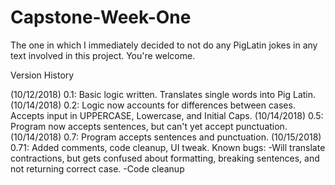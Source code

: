 # Capstone-Week-One
The one in which I immediately decided to not do any PigLatin jokes in any text involved in this project. You're welcome.

Version History

(10/12/2018) 0.1: Basic logic written. Translates single words into Pig Latin.
(10/14/2018) 0.2: Logic now accounts for differences between cases. Accepts input in UPPERCASE, Lowercase, and Initial Caps.
(10/14/2018) 0.5: Program now accepts sentences, but can't yet accept punctuation. 
(10/14/2018) 0.7: Program accepts sentences and punctuation.
(10/15/2018) 0.71: Added comments, code cleanup, UI tweak.
Known bugs:
-Will translate contractions, but gets confused about formatting, breaking sentences, and not returning correct case.
-Code cleanup
